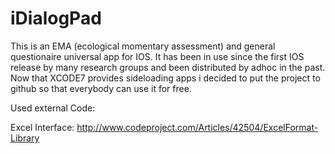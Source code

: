 # iDialogPad

This is an EMA (ecological momentary assessment) and general questionaire universal app for IOS.
It has been in use since the first IOS release by many research groups and been distributed by adhoc in the past.
Now that XCODE7 provides sideloading apps i decided to put the project to github so that everybody can use it for free.


Used external Code:

Excel Interface: http://www.codeproject.com/Articles/42504/ExcelFormat-Library
